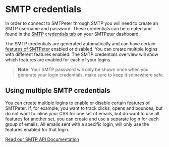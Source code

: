 # SMTP credentials

In order to connect to SMTPeter through SMTP you will need to create 
an SMTP username and password. These credentials can be created and 
found in the [SMTP credentials tab](https://www.smtpeter.com/app/#/admin/smtp-credentials "SMTP credentials tab") 
on your SMTPeter dashboard. 

The SMTP credentials are generated automatically and can have 
certain [features of SMTPeter](features "SMTPeter features") 
enabled or disabled. You can create multiple logins with different 
features enabled. The SMTP credentials overview will show which features 
are enabled for each of your logins. 

 > **Note:** Your SMTP password will only be shown once when you generate
 your login credentials,  make sure to keep it somewhere safe. 

## Using multiple SMTP credentials

You can create multiple logins to enable or disable certain features of
SMTPeter. If, for example, you want to track clicks, opens and bounces, 
but do not want to inline your CSS for one set of emails, but do want to use 
all features for another set, you can create and use a separate login for each 
group of emails. All emails sent with a specific login, will only use the 
features enabled for that login. 

[Read our SMTP API Documentation](api-documentation/smtp-api "SMTP API Documentation")
